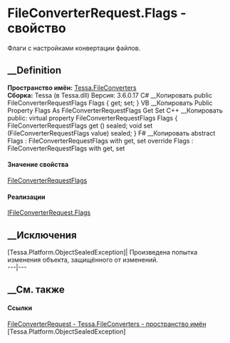# FileConverterRequest.Flags - свойство
Флаги с настройками конвертации файлов.
##  __Definition
 **Пространство имён:** [Tessa.FileConverters](N_Tessa_FileConverters.htm)  
 **Сборка:** Tessa (в Tessa.dll) Версия: 3.6.0.17
C# __Копировать
     public FileConverterRequestFlags Flags { get; set; }
VB __Копировать
     Public Property Flags As FileConverterRequestFlags
    	Get
    	Set
C++ __Копировать
     public:
    virtual property FileConverterRequestFlags Flags {
    	FileConverterRequestFlags get () sealed;
    	void set (FileConverterRequestFlags value) sealed;
    }
F# __Копировать
     abstract Flags : FileConverterRequestFlags with get, set
    override Flags : FileConverterRequestFlags with get, set
#### Значение свойства
[FileConverterRequestFlags](T_Tessa_FileConverters_FileConverterRequestFlags.htm)
#### Реализации
[IFileConverterRequest.Flags](P_Tessa_FileConverters_IFileConverterRequest_Flags.htm)  
##  __Исключения
[Tessa.Platform.ObjectSealedException]| Произведена попытка изменения объекта,
защищённого от изменений.  
---|---  
##  __См. также
#### Ссылки
[FileConverterRequest - ](T_Tessa_FileConverters_FileConverterRequest.htm)
[Tessa.FileConverters - пространство имён](N_Tessa_FileConverters.htm)
[Tessa.Platform.ObjectSealedException]
